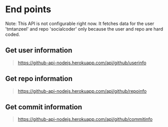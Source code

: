 # End points

Note: This API is not configurable right now. It fetches data for the user 'tmtanzeel' and repo 'socialcoder' only because the user and repo are hard coded.

## Get user information
>https://github-api-nodejs.herokuapp.com/api/github/userinfo

## Get repo information
>https://github-api-nodejs.herokuapp.com/api/github/repoinfo

## Get commit information
>https://github-api-nodejs.herokuapp.com/api/github/commitinfo






